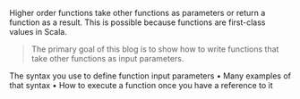Higher order functions take other functions as parameters or return a function as a result. This is possible because functions are first-class values in Scala.

> The primary goal of this blog is to show how to write functions that
> take other functions as input parameters.

The syntax you use to define function input parameters • Many examples of that syntax • How to execute a function once you have a reference to it

<!--stackedit_data:
eyJoaXN0b3J5IjpbLTE0OTUzOTA1OTcsOTc2MTQ3NDczLC04OT
M3Njg4NCwtMTA3OTQzNDEzNywtNTY1MTEzNjM3LC0xNTY5OTA0
MTQyLDE4MTQ4MzQ0MjcsMjAyNzA1NjY3MywtMTI1OTg5MDA2MS
wtMTQ1MzY4MDY5LDEzNDIyNzI1ODEsMTQ0NjQzMjY1NSwxMjk2
NTIwMDg2LC0yMDg4NzQ2NjEyLC0xODc2MDc0NjYwLC0xNTU5NT
g3NjA3LDczODA5MDYzMCwtMTE1MDQxMjExNiw5MDcxMjc2NzMs
LTIwODg3NDY2MTJdfQ==
-->